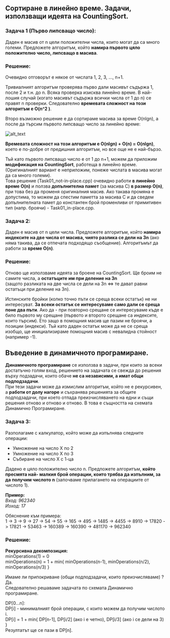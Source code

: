 ## Сортиране в линейно време. Задачи, използващи идеята на CountingSort.

### Задача 1 (Първо липсващо число):
Даден е масив от n цели положителни числа, които могат да са много големи. Предложете алгоритъм, който **намира първото цяло положително число, липсващо в масива**.  

### Решение:
Очевидно отговорът е някое от числата 1, 2, 3, ..., n+1.  

Тривиалният алгоритъм проверява първо дали масивът съдържа 1, после 2 и т.н. до n. Всяка проверка изисква линейно време. В най-лошия случай (когато масивът съдържа всички числа от 1 до n) се правят n проверки. Следователно **времевата сложност на този алгоритъм е O(n^2 )**.  

Второ възможно решение е да сортираме масива за време O(nlgn), a после да търсим първото липсващо число за линейно време:

![alt_text](https://i.ibb.co/JqVrfKx/first-Missing-Number-Naive.png)

**Времевата сложност на този алгоритъм е O(nlgn) + O(n) = O(nlgn)**, което е по-добре от предишния алгоритъм, но все още не е най-бързо.  

Тъй като първото липсващо число е от 1 до n+1, можем да приложим **модификация на CountingSort**, работеща в линейно време. (Оригиналният вариант е неприложим, понеже числата в масива могат да са много големи).  
Това решение (Task01_not-in-place.cpp) очевидно работи **в линейно време O(n)** и ползва **допълнителна памет** (за масива C) **в размер O(n)**, при това без да променя оригиналния масив. Ако такава промяна е допустима, то можем да спестим паметта за масива C и да сведем допълнителната памет до константен брой променливи от примитивен тип (напр. броячи) - Task01_in-place.cpp.  

### Задача 2:
Даден е масив от n цели числа. Предложете алгоритъм, който **намира индексите на две числа от масива, чиято разлика се дели на 3n** (ако няма такива, да се отпечата подходящо съобщение).  Алгоритъмът да работи за **време O(n)**.  

### Решение:
Отново ще използваме идеята за броене на CountingSort. Ще броим не самите числа, а **остатъците им при деление на 3n**  
(защото разликата на две числа се дели на 3n <=> те дават равни остатъци при деление на 3n).  

Истинските бройки (колко точно пъти се среща всеки остатък) не ни интересуват. **За всеки остатък се интересуваме само дали се среща поне два пъти**. Ако да - при повторно срещане се интересуваме къде е било първото му срещане (първото и второто срещане са индексите, които търсим). Ето защо в помощния масив ще пазим не броячи, а позиции (индекси). Тъй като даден остатък може да не се среща изобщо, ще инициализираме помощния масив с невалидна стойност (например -1).  

## Въведение в динамичното програмиране.

**Динамичното програмиране** се използва в задачи, при които за всеки достатъчно голям вход, решението на задачата се свежда до решения върху подзадачи, които обаче **не са независими, а имат общи подподзадачи**.  
При тези задачи може да измислим алгоритъм, който не е рекурсивен, а **работи от долу нагоре** и съхранява решенията за общите подподзадачи, при което отпада преизчисляването на едни и същи решения отново и отново и отново. В това е същността на схемата Динамично Програмиране.  

### Задача 3:
Разполагаме с калкулатор, който може да изпълнява следните операции:

- Умножение на число X по 2
- Умножение на число X по 3
- Събиране на число X с 1-ца

Дадено е цяло положително число n. Предложете алгоритъм, **който пресмята най- малкия брой операции, които трябва да изпълним, за да получим числото n** (започваме прилагането на операциите от числото 1).  

**Пример:**  
*Вход: 962340  
Изход: 17*  

Обяснение към примера:  
1 -> 3 -> 9 -> 27 -> 54 -> 55 -> 165 -> 495 -> 1485 -> 4455 -> 8910 -> 17820 -> 17821 -> 53463 -> 160389 -> 160390 -> 481170 -> 962340  

### Решение:
**Рекурсивна декомпозиция:**  
minOperations(1) = 0  
minOperations(n) = 1 + min{ minOperations(n-1), minOperations(n/2), minOperations(n/3) }  

Имаме ли припокриване (общи подподзадачи, които преизчисляваме) ?  
Да.  
Следователно решаваме задачата по схемата Динамично програмиране.  

DP[0...n]:  
DP[i] - минималният брой операции, с които можем да получим числото i.  
DP[i] = 1 + min{ DP[n-1], DP[i/2] (ако i е четно), DP[i/3] (ако i се дели на 3) }  
Резултатът ще се пази в DP[n].  
